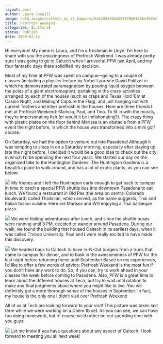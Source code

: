 ```yaml
---
layout: post
author: Laura Conwill
image: /old_images/caltech_as_it_happens/6a0105349b8251970b01156e4985c7970c.jpg
title: Prefrosh Weekend
categories: [culture]
status: Publish
date: 2009-03-24
---
```


Hi everyone! My name is Laura, and I’m a freshman in Lloyd. I’m here to share with you the amazingness of Prefrosh Weekend. I was already pretty sure I was going to go to Caltech when I arrived at PFW last April, and my four fantastic days there solidified my decision.

Most of my time at PFW was spent on campus—going to a couple of classes (including a physics lecture by Nobel Laureate David Politzer in which he demonstrated paramagnetism by pouring liquid oxygen between the poles of a giant electromagnet), partaking in the crazy activities arranged by each of the houses (such as craps and Texas Hold ‘Em at Casino Night, and Midnight Capture the Flag), and just hanging out with current Techers and other prefrosh in the houses. 
Here are three friends I met at Prefrosh Weekend: Marissa, Paul, and Tina. To fit in with the murals, they’re impersonating fish (or would it be imfishonating?). The crazy thing with plastic plates on the floor behind Marissa is an obstacle from a PFW event the night before, in which the house was transformed into a mini golf course. 
 
On Saturday, we had the option to venture out into Pasadena! Although it was tempting to sleep in on a Saturday morning, especially after staying up late the night before, I decided it would be a good idea to check out the city in which I’d be spending the next four years. We started our day on the organized hike to the Huntington Gardens. 
The Huntington Gardens is a beautiful place to walk around, and has a lot of exotic plants, as you can see below:

![](/old_images/caltech_as_it_happens/6a0105349b8251970b01156e49872a970c.jpg) 
My friends and I left the Huntington early enough to get back to campus in time to catch a special PFW shuttle bus into downtown Pasadena to eat lunch. We found a restaurant in Old Pas (the area on central Colorado Boulevard) called Thaitalian, which served, as the name suggests, Thai and Italian fusion cuisine. Here are Marissa and Will enjoying a Thai barbeque pizza.


![](/old_images/caltech_as_it_happens/6a0105349b8251970b01156f426597970b.jpg) 
We were feeling adventurous after lunch, and since the shuttle buses were running until 3 PM, decided to wander around Pasadena. During our walk, we found the building that housed Caltech in its earliest days, when it was called Throop University. Paul and I were really excited to have made this discovery.


![](/old_images/caltech_as_it_happens/6a0105349b8251970b01156f4268b2970b.jpg) 
We headed back to Caltech to have In-N-Out burgers from a truck that came to campus for dinner, and to bask in the awesomeness of PFW for the last night before returning home until September.Based on my experiences, I’d like to offer a few words of advice: Prefrosh Weekend is the most fun if you don’t have any work to do. So, if you can, try to work ahead in your classes the week before coming to Pasadena. Also, PFW is a great time to learn about the different houses at Tech, but try to wait until rotation to make any final judgments about where you might like to live. You will definitely get a more thorough sense of the houses in September. In fact, my house is the only one I didn’t visit over Prefrosh Weekend.

All of us at Tech are looking forward to your visit! This picture was taken last term while we were working on a Chem 1b set. As you can see, we can have fun doing homework, but of course we’d rather be out spending time with you guys!

![](/old_images/caltech_as_it_happens/6a0105349b8251970b01156f427763970b.jpg) 
Let me know if you have questions about any aspect of Caltech. I look forward to meeting you all next week! 
